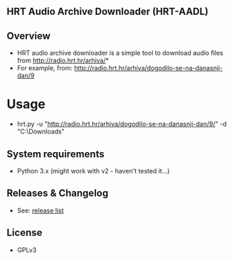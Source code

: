## HRT Audio Archive Downloader (HRT-AADL)


## Overview

- HRT audio archive downloader is a simple tool to download audio files from http://radio.hrt.hr/arhiva/*
- For example, from: http://radio.hrt.hr/arhiva/dogodilo-se-na-danasnji-dan/9


# Usage

- hrt.py -u "http://radio.hrt.hr/arhiva/dogodilo-se-na-danasnji-dan/9/" -d "C:\Downloads\"


## System requirements

- Python 3.x (might work with v2 - haven't tested it...)


## Releases & Changelog

- See: [release list][releases]


## License

- GPLv3

[releases]: https://github.com/precla/hrt-aadl/releases